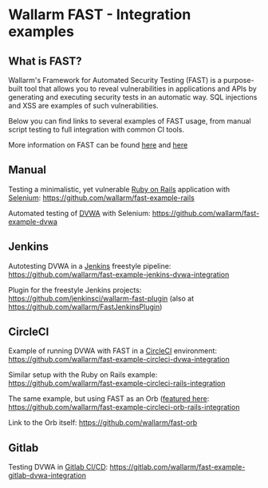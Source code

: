 # Wallarm FAST - Integration examples

## What is FAST?

Wallarm's Framework for Automated Security Testing (FAST) is a purpose-built tool that allows you to reveal vulnerabilities in applications and APIs by generating and executing security tests in an automatic way. SQL injections and XSS are examples of such vulnerabilities.

Below you can find links to several examples of FAST usage, from manual script testing to full integration with common CI tools.

More information on FAST can be found [here](https://wallarm.com/products/fast) and [here](https://docs.fast.wallarm.com/en/)

## Manual 

Testing a minimalistic, yet vulnerable [Ruby on Rails](https://rubyonrails.org/) application with [Selenium](https://selenium.dev/):
https://github.com/wallarm/fast-example-rails

Automated testing of [DVWA](http://www.dvwa.co.uk/) with Selenium:
https://github.com/wallarm/fast-example-dvwa

## Jenkins

Autotesting DVWA in a [Jenkins](https://jenkins.io/) freestyle pipeline:
https://github.com/wallarm/fast-example-jenkins-dvwa-integration

Plugin for the freestyle Jenkins projects:
https://github.com/jenkinsci/wallarm-fast-plugin (also at https://github.com/wallarm/FastJenkinsPlugin)

## CircleCI

Example of running DVWA with FAST in a [CircleCI](https://circleci.com/) environment:
https://github.com/wallarm/fast-example-circleci-dvwa-integration

Similar setup with the Ruby on Rails example:
https://github.com/wallarm/fast-example-circleci-rails-integration

The same example, but using FAST as an Orb ([featured here](https://circleci.com/orbs/):
https://github.com/wallarm/fast-example-circleci-orb-rails-integration

Link to the Orb itself:
https://github.com/wallarm/fast-orb

## Gitlab

Testing DVWA in [Gitlab CI/CD](https://docs.gitlab.com/ee/ci/):
https://gitlab.com/wallarm/fast-example-gitlab-dvwa-integration
